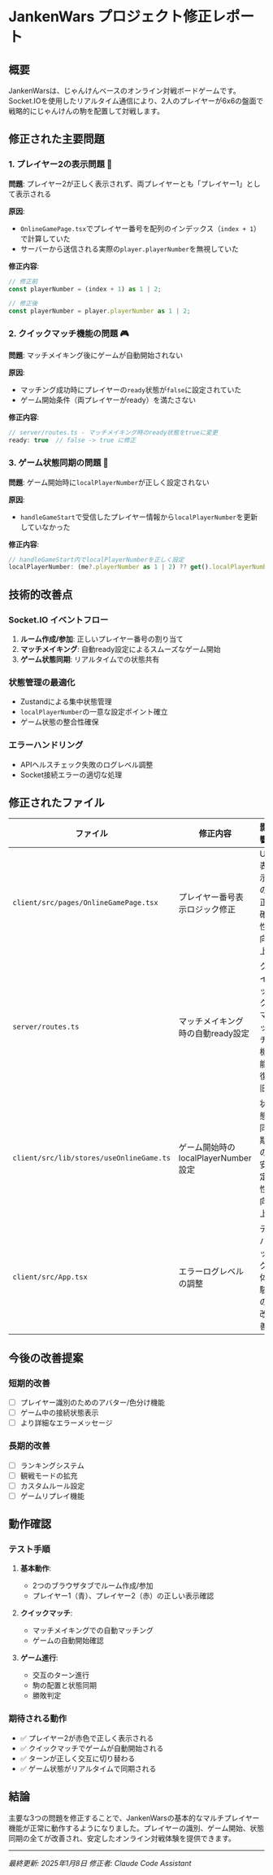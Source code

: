 # JankenWars プロジェクト修正レポート

## 概要
JankenWarsは、じゃんけんベースのオンライン対戦ボードゲームです。Socket.IOを使用したリアルタイム通信により、2人のプレイヤーが6x6の盤面で戦略的にじゃんけんの駒を配置して対戦します。

## 修正された主要問題

### 1. プレイヤー2の表示問題 🔧
**問題**: プレイヤー2が正しく表示されず、両プレイヤーとも「プレイヤー1」として表示される

**原因**: 
- `OnlineGamePage.tsx`でプレイヤー番号を配列のインデックス（`index + 1`）で計算していた
- サーバーから送信される実際の`player.playerNumber`を無視していた

**修正内容**:
```typescript
// 修正前
const playerNumber = (index + 1) as 1 | 2;

// 修正後  
const playerNumber = player.playerNumber as 1 | 2;
```

### 2. クイックマッチ機能の問題 🎮
**問題**: マッチメイキング後にゲームが自動開始されない

**原因**:
- マッチング成功時にプレイヤーの`ready`状態が`false`に設定されていた
- ゲーム開始条件（両プレイヤーがready）を満たさない

**修正内容**:
```typescript
// server/routes.ts - マッチメイキング時のready状態をtrueに変更
ready: true  // false -> true に修正
```

### 3. ゲーム状態同期の問題 🔄
**問題**: ゲーム開始時に`localPlayerNumber`が正しく設定されない

**原因**:
- `handleGameStart`で受信したプレイヤー情報から`localPlayerNumber`を更新していなかった

**修正内容**:
```typescript
// handleGameStart内でlocalPlayerNumberを正しく設定
localPlayerNumber: (me?.playerNumber as 1 | 2) ?? get().localPlayerNumber
```

## 技術的改善点

### Socket.IO イベントフロー
1. **ルーム作成/参加**: 正しいプレイヤー番号の割り当て
2. **マッチメイキング**: 自動ready設定によるスムーズなゲーム開始  
3. **ゲーム状態同期**: リアルタイムでの状態共有

### 状態管理の最適化
- Zustandによる集中状態管理
- `localPlayerNumber`の一意な設定ポイント確立
- ゲーム状態の整合性確保

### エラーハンドリング
- APIヘルスチェック失敗のログレベル調整
- Socket接続エラーの適切な処理

## 修正されたファイル

| ファイル | 修正内容 | 影響 |
|---------|----------|------|
| `client/src/pages/OnlineGamePage.tsx` | プレイヤー番号表示ロジック修正 | UI表示の正確性向上 |
| `server/routes.ts` | マッチメイキング時の自動ready設定 | クイックマッチ機能復旧 |
| `client/src/lib/stores/useOnlineGame.ts` | ゲーム開始時のlocalPlayerNumber設定 | 状態同期の安定性向上 |
| `client/src/App.tsx` | エラーログレベルの調整 | デバッグ体験の改善 |

## 今後の改善提案

### 短期的改善
- [ ] プレイヤー識別のためのアバター/色分け機能
- [ ] ゲーム中の接続状態表示
- [ ] より詳細なエラーメッセージ

### 長期的改善
- [ ] ランキングシステム
- [ ] 観戦モードの拡充
- [ ] カスタムルール設定
- [ ] ゲームリプレイ機能

## 動作確認

### テスト手順
1. **基本動作**: 
   - 2つのブラウザタブでルーム作成/参加
   - プレイヤー1（青）、プレイヤー2（赤）の正しい表示確認

2. **クイックマッチ**:
   - マッチメイキングでの自動マッチング
   - ゲームの自動開始確認

3. **ゲーム進行**:
   - 交互のターン進行
   - 駒の配置と状態同期
   - 勝敗判定

### 期待される動作
- ✅ プレイヤー2が赤色で正しく表示される
- ✅ クイックマッチでゲームが自動開始される  
- ✅ ターンが正しく交互に切り替わる
- ✅ ゲーム状態がリアルタイムで同期される

## 結論
主要な3つの問題を修正することで、JankenWarsの基本的なマルチプレイヤー機能が正常に動作するようになりました。プレイヤーの識別、ゲーム開始、状態同期の全てが改善され、安定したオンライン対戦体験を提供できます。

---
*最終更新: 2025年1月8日*
*修正者: Claude Code Assistant*